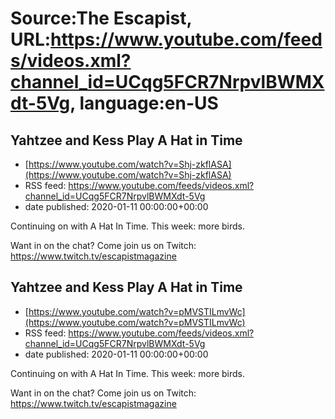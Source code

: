 # Source:The Escapist, URL:https://www.youtube.com/feeds/videos.xml?channel_id=UCqg5FCR7NrpvlBWMXdt-5Vg, language:en-US

## Yahtzee and Kess Play A Hat in Time
 - [https://www.youtube.com/watch?v=Shj-zkflASA](https://www.youtube.com/watch?v=Shj-zkflASA)
 - RSS feed: https://www.youtube.com/feeds/videos.xml?channel_id=UCqg5FCR7NrpvlBWMXdt-5Vg
 - date published: 2020-01-11 00:00:00+00:00

Continuing on with A Hat In Time. This week: more birds.

Want in on the chat? Come join us on Twitch: https://www.twitch.tv/escapistmagazine

## Yahtzee and Kess Play A Hat in Time
 - [https://www.youtube.com/watch?v=pMVSTILmvWc](https://www.youtube.com/watch?v=pMVSTILmvWc)
 - RSS feed: https://www.youtube.com/feeds/videos.xml?channel_id=UCqg5FCR7NrpvlBWMXdt-5Vg
 - date published: 2020-01-11 00:00:00+00:00

Continuing on with A Hat In Time. This week: more birds.

Want in on the chat? Come join us on Twitch: https://www.twitch.tv/escapistmagazine

